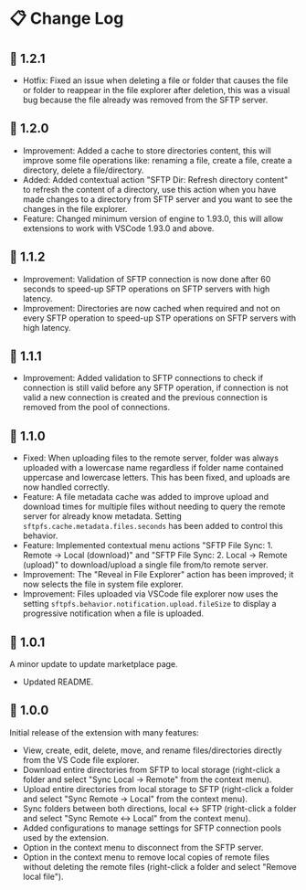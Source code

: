 # 📋 Change Log

## 🔹 1.2.1

* Hotfix: Fixed an issue when deleting a file or folder that causes the file or folder to reappear in the file explorer after deletion, this was a visual bug because the file already was removed from the SFTP server.

## 🔹 1.2.0

* Improvement: Added a cache to store directories content, this will improve some file operations like: renaming a file, create a file, create a directory, delete a file/directory.
* Added: Added contextual action "SFTP Dir: Refresh directory content" to refresh the content of a directory, use this action when you have made changes to a directory from SFTP server and you want to see the changes in the file explorer.
* Feature: Changed minimum version of engine to 1.93.0, this will allow extensions to work with VSCode 1.93.0 and above.

## 🔹 1.1.2

* Improvement: Validation of SFTP connection is now done after 60 seconds to speed-up SFTP operations on SFTP servers with high latency.
* Improvement: Directories are now cached when required and not on every SFTP operation to speed-up STP operations on SFTP servers with high latency.

## 🔹 1.1.1

* Improvement: Added validation to SFTP connections to check if connection is still valid before any SFTP operation, if connection is not valid a new connection is created and the previous connection is removed from the pool of connections.

## 🔹 1.1.0

* Fixed: When uploading files to the remote server, folder was always uploaded with a lowercase name regardless if folder name contained uppercase and lowercase letters. This has been fixed, and uploads are now handled correctly.
* Feature: A file metadata cache was added to improve upload and download times for multiple files without needing to query the remote server for already know metadata. Setting `sftpfs.cache.metadata.files.seconds` has been added to control this behavior.
* Feature: Implemented contextual menu actions "SFTP File Sync: 1. Remote → Local (download)" and "SFTP File Sync: 2. Local → Remote (upload)" to download/upload a single file from/to remote server.
* Improvement: The "Reveal in File Explorer" action has been improved; it now selects the file in system file explorer.
* Improvement: Files uploaded via VSCode file explorer now uses the setting `sftpfs.behavior.notification.upload.fileSize` to display a progressive notification when a file is uploaded.

## 🔹 1.0.1

A minor update to update marketplace page.

* Updated README.

## 🔹 1.0.0

Initial release of the extension with many features:

* View, create, edit, delete, move, and rename files/directories directly from the VS Code file explorer.
* Download entire directories from SFTP to local storage (right-click a folder and select "Sync Local -> Remote" from the context menu).
* Upload entire directories from local storage to SFTP (right-click a folder and select "Sync Remote -> Local" from the context menu).
* Sync folders between both directions, local <-> SFTP (right-click a folder and select "Sync Remote <-> Local" from the context menu).
* Added configurations to manage settings for SFTP connection pools used by the extension.
* Option in the context menu to disconnect from the SFTP server.
* Option in the context menu to remove local copies of remote files without deleting the remote files (right-click a folder and select "Remove local file").